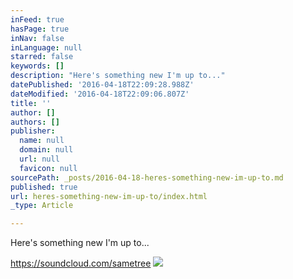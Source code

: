 ```yaml
---
inFeed: true
hasPage: true
inNav: false
inLanguage: null
starred: false
keywords: []
description: "Here's something new I'm up to..."
datePublished: '2016-04-18T22:09:28.988Z'
dateModified: '2016-04-18T22:09:06.807Z'
title: ''
author: []
authors: []
publisher:
  name: null
  domain: null
  url: null
  favicon: null
sourcePath: _posts/2016-04-18-heres-something-new-im-up-to.md
published: true
url: heres-something-new-im-up-to/index.html
_type: Article

---
```

Here's something new I'm up to...

https://soundcloud.com/sametree
![](https://the-grid-user-content.s3-us-west-2.amazonaws.com/49e15eeb-6209-4a26-841d-d5102a34bba9.jpg)